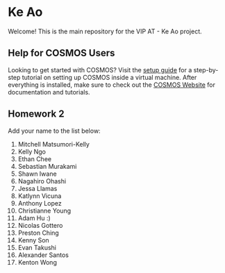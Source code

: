 # Ke Ao

Welcome! This is the main repository for the VIP AT - Ke Ao project.

## Help for COSMOS Users
Looking to get started with COSMOS? Visit the [setup guide](https://docs.google.com/presentation/d/17fVoL90Pzbo_uxUsWsnXYNY86XOJhrACOJLJ-gq7EoA/edit#slide=id.p)
for a step-by-step tutorial on setting up COSMOS inside a virtual machine. After everything is installed, make sure to check out the
[COSMOS Website](https://hsfl.github.io/cosmos-docs/pages/4-tutorials/concepts/time.html)
for documentation and tutorials.




## Homework 2

Add your name to the list below:

1. Mitchell Matsumori-Kelly
2. Kelly Ngo 
3. Ethan Chee
4. Sebastian Murakami
5. Shawn Iwane
6. Nagahiro Ohashi
7. Jessa Llamas
8. Katlynn Vicuna
9. Anthony Lopez
10. Christianne Young
11. Adam Hu :)
12. Nicolas Gottero
13. Preston Ching
14. Kenny Son
15. Evan Takushi
16. Alexander Santos
17. Kenton Wong
